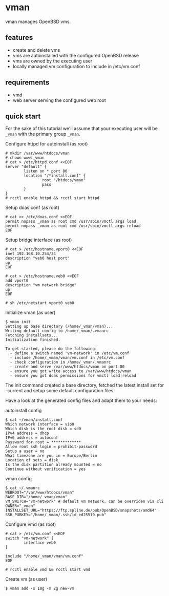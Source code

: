 # vman
vman manages OpenBSD vms.

## features
- create and delete vms
- vms are autoinstalled with the configured OpenBSD release
- vms are owned by the executing user
- locally managed vm configuration to include in /etc/vm.conf

## requirements
- vmd
- web server serving the configured web root

## quick start

For the sake of this tutorial we'll assume that your executing
user will be `_vman` with the primary group `_vman`.

Configure httpd for autoinstall (as root)
```
# mkdir /var/www/htdocs/vman
# chown www:_vman
# cat > /etc/httpd.conf <<EOF
server "default" {
        listen on * port 80
        location "/*install.conf" {
                root "/htdocs/vman"
                pass
        }
}
# rcctl enable httpd && rcctl start httpd
```


Setup doas.conf (as root)
```
# cat >> /etc/doas.conf <<EOF
permit nopass _vman as root cmd /usr/sbin/vmctl args load
permit nopass _vman as root cmd /usr/sbin/vmctl args reload
EOF
```

Setup bridge interface (as root)
```
# cat > /etc/hostname.vport0 <<EOF
inet 192.168.10.254/24
description "veb0 host port"
up
EOF

# cat > /etc/hostname.veb0 <<EOF
add vport0
description "vm network bridge"
up
EOF

# sh /etc/netstart vport0 veb0
```

Initialize vman (as user)
```
$ vman init
Setting up base directory (/home/_vman/vman)...
Writing default config to /home/_vman/.vmanrc
Fetching installsets...
Initialization finished.

To get started, please do the following:
  - define a switch named 'vm-network' in /etc/vm.conf
  - include /home/_vman/vman/vm.conf in /etc/vm.conf
  - check configuration in /home/_vman/.vmanrc
  - create and serve /var/www/htdocs/vman on port 80
  - ensure you got write access to /var/www/htdocs/vman
  - ensure you got doas permissions for vmctl load|reload
```

The init command created a base directory, fetched the latest install set
for -current and setup some default configuration files.

Have a look at the generated config files and adapt them to your needs:

autoinstall config
```
$ cat ~/vman/install.conf
Which network interface = vio0
Which disk is the root disk = sd0
IPv4 address = dhcp
IPv6 address = autoconf
Password for root = *************
Allow root ssh login = prohibit-password
Setup a user = no
What timezone are you in = Europe/Berlin
Location of sets = disk
Is the disk partition already mounted = no
Continue without verification = yes
```

vman config
```
$ cat ~/.vmanrc
WEBROOT="/var/www/htdocs/vman"
BASE_DIR="/home/_vman/vman"
VM_SWITCH="vm-network" # default vm network, can be overriden via cli
OWNER="_vman"
INSTALLSET_URL="https://ftp.spline.de/pub/OpenBSD/snapshots/amd64"
SSH_PUBKEY="/home/_vman/.ssh/id_ed25519.pub"
```


Configure vmd (as root)
```
# cat > /etc/vm.conf <<EOF
switch "vm-network" {
        interface veb0
}

include "/home/_vman/vman/vm.conf"
EOF

# rcctl enable vmd && rcctl start vmd
```

Create vm (as user)
```
$ vman add -s 10g -m 2g new-vm
```
